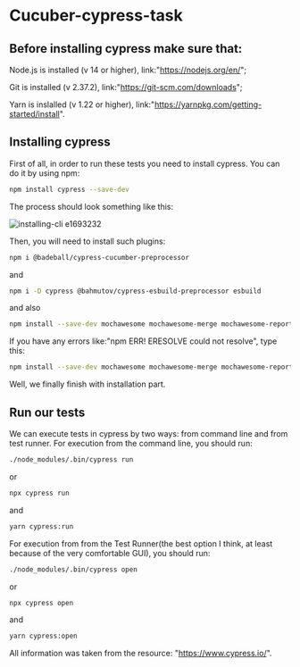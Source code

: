 ﻿# Cucuber-cypress-task

## Before installing cypress make sure that:

Node.js is installed (v 14 or higher), link:"https://nodejs.org/en/";

Git is installed (v 2.37.2), link:"https://git-scm.com/downloads";

Yarn is inslalled (v 1.22 or higher), link:"https://yarnpkg.com/getting-started/install".

## Installing cypress

   First of all, in order to run these tests you need to install cypress. You can
   do it by using npm:
```bash
npm install cypress --save-dev
```
The process should look something like this:

![installing-cli e1693232](https://user-images.githubusercontent.com/1271364/31740846-7bf607f0-b420-11e7-855f-41c996040d31.gif)

Then, you will need to install such plugins:
```bash
npm i @badeball/cypress-cucumber-preprocessor
```
and
```bash
npm i -D cypress @bahmutov/cypress-esbuild-preprocessor esbuild
```
and also
```bash
npm install --save-dev mochawesome mochawesome-merge mochawesome-report-generator
```
If you have any errors like:"npm ERR! ERESOLVE could not resolve", type this:
```bash
npm install --save-dev mochawesome mochawesome-merge mochawesome-report-generator --force
```
Well, we finally finish with installation part.

## Run our tests

We can execute tests in cypress by two ways: from command line and from test runner.
For execution from the command line, you should run:
```bash
./node_modules/.bin/cypress run
```
or
```bash
npx cypress run
```
and
```bash
yarn cypress:run
```

For execution from from the Test Runner(the best option I think, at least because of the very comfortable GUI), you should run:
```bash
./node_modules/.bin/cypress open
```
or
```bash
npx cypress open
```
and
```bash
yarn cypress:open
```


All information was taken from the resource: "https://www.cypress.io/".
